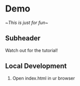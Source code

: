# Demo

~*This is just for fun*~

## Subheader

Watch out for the tutorial!

## Local Development

1. Open index.html in ur browser
